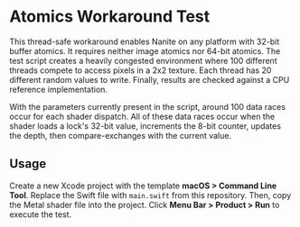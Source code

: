 # Atomics Workaround Test

This thread-safe workaround enables Nanite on any platform with 32-bit buffer atomics. It requires neither image atomics nor 64-bit atomics. The test script creates a heavily congested environment where 100 different threads compete to access pixels in a 2x2 texture. Each thread has 20 different random values to write. Finally, results are checked against a CPU reference implementation.

With the parameters currently present in the script, around 100 data races occur for each shader dispatch. All of these data races occur when the shader loads a lock's 32-bit value, increments the 8-bit counter, updates the depth, then compare-exchanges with the current value.

## Usage

Create a new Xcode project with the template <b>macOS > Command Line Tool</b>. Replace the Swift file with `main.swift` from this repository. Then, copy the Metal shader file into the project. Click <b>Menu Bar > Product > Run</b> to execute the test.

